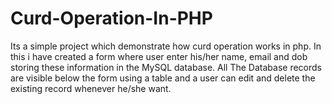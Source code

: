 # Curd-Operation-In-PHP
Its a simple project which demonstrate how curd operation works in php. In this i have created a form where user enter his/her name, email and dob storing these information in the MySQL database.
All The Database records are visible below the form using a table and a user can edit and delete the existing record whenever he/she want.
